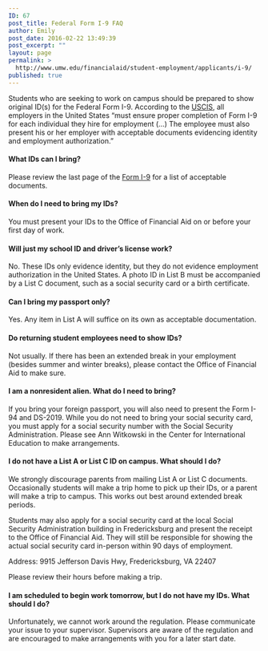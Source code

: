 ```yaml
---
ID: 67
post_title: Federal Form I-9 FAQ
author: Emily
post_date: 2016-02-22 13:49:39
post_excerpt: ""
layout: page
permalink: >
  http://www.umw.edu/financialaid/student-employment/applicants/i-9/
published: true
---
```

Students who are seeking to work on campus should be prepared to show original ID(s) for the Federal Form I-9. According to the <a href="http://www.uscis.gov/i-9">USCIS</a>, all employers in the United States “must ensure proper completion of Form I-9 for each individual they hire for employment (…) The employee must also present his or her employer with acceptable documents evidencing identity and employment authorization.”
<h4>What IDs can I bring?</h4>
Please review the last page of the <a href="http://www.umw.edu/documents/document/i-9-employment-v/">Form I-9</a> for a list of acceptable documents.
<h4>When do I need to bring my IDs?</h4>
You must present your IDs to the Office of Financial Aid on or before your first day of work.
<h4>Will just my school ID and driver’s license work?</h4>
No. These IDs only evidence identity, but they do not evidence employment authorization in the United States. A photo ID in List B must be accompanied by a List C document, such as a social security card or a birth certificate.
<h4>Can I bring my passport only?</h4>
Yes. Any item in List A will suffice on its own as acceptable documentation.
<h4>Do returning student employees need to show IDs?</h4>
Not usually. If there has been an extended break in your employment (besides summer and winter breaks), please contact the Office of Financial Aid to make sure.
<h4>I am a nonresident alien. What do I need to bring?</h4>
If you bring your foreign passport, you will also need to present the Form I-94 and DS-2019. While you do not need to bring your social security card, you must apply for a social security number with the Social Security Administration. Please see Ann Witkowski in the Center for International Education to make arrangements.
<h4>I do not have a List A or List C ID on campus. What should I do?</h4>
We strongly discourage parents from mailing List A or List C documents. Occasionally students will make a trip home to pick up their IDs, or a parent will make a trip to campus. This works out best around extended break periods.

Students may also apply for a social security card at the local Social Security Administration building in Fredericksburg and present the receipt to the Office of Financial Aid. They will still be responsible for showing the actual social security card in-person within 90 days of employment.

Address: 9915 Jefferson Davis Hwy, Fredericksburg, VA 22407

Please review their hours before making a trip.
<h4>I am scheduled to begin work tomorrow, but I do not have my IDs. What should I do?</h4>
Unfortunately, we cannot work around the regulation. Please communicate your issue to your supervisor. Supervisors are aware of the regulation and are encouraged to make arrangements with you for a later start date.